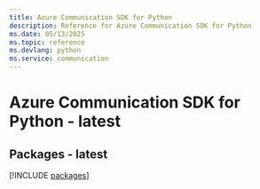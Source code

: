 ```yaml
---
title: Azure Communication SDK for Python
description: Reference for Azure Communication SDK for Python
ms.date: 05/13/2025
ms.topic: reference
ms.devlang: python
ms.service: communication
---
```

# Azure Communication SDK for Python - latest
## Packages - latest
[!INCLUDE [packages](communication-index.md)]